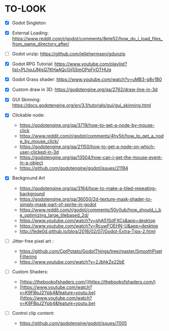 # TO-LOOK

- [x] Godot Singleton
- [x] External Loading: https://www.reddit.com/r/godot/comments/8ete52/how_do_i_load_files_from_game_directory_after/
- [ ] Godot unzip: https://github.com/jellehermsen/gdunzip
- [x] Godot RPG Tutorial: https://www.youtube.com/playlist?list=PLhqJJNjsQ7KHaAQcGij5SmOPpFjrDTHUq
- [x] Godot Grass shader: https://www.youtube.com/watch?v=uMB3-g8v1B0
- [x] Custom draw in 3D: https://godotengine.org/qa/2762/draw-line-in-3d
- [x] GUI Skinning: https://docs.godotengine.org/en/3.1/tutorials/gui/gui_skinning.html
- [x] Clickable node:
  
  - https://godotengine.org/qa/3719/how-to-get-a-node-by-mouse-click
  - https://www.reddit.com/r/godot/comments/4hy5it/how_to_get_a_node_by_mouse_click/
  - https://godotengine.org/qa/21150/how-to-get-a-node-on-which-user-clicked-in-3d
  - https://godotengine.org/qa/13504/how-can-i-get-the-mouse-event-in-a-object
  - https://github.com/godotengine/godot/issues/21194
- [x] Background Art
  
  - https://godotengine.org/qa/3164/how-to-make-a-tiled-repeating-background
  - https://godotengine.org/qa/36050/2d-texture-mask-shader-to-simply-mask-part-of-sprite-in-godot
  - https://www.reddit.com/r/godot/comments/50y0ub/how_should_i_be_optimizing_large_tilebased_2d/
  - https://www.youtube.com/watch?v=phA51SdFXCs&app=desktop
  - https://www.youtube.com/watch?v=RcuwFOEHN-U&app=desktop
  - http://fede0d.github.io/blog/2016/02/07/Godot-Extra-Tips-2.html
- [ ] Jitter-free pixel art :
  
  * https://github.com/CptPotato/GodotThings/tree/master/SmoothPixelFiltering
  * https://www.youtube.com/watch?v=2JbhkZe22bE
- [ ] Custom Shaders:
  
  * [https://thebookofshaders.com/](https://thebookofshaders.com/)
  * [https://www.youtube.com/watch?v=K9FBpJ2Ypb4&feature=youtu.be](https://www.youtube.com/watch?v=K9FBpJ2Ypb4&feature=youtu.be)
- [ ] Control clip content:
    *   https://github.com/godotengine/godot/issues/7005
